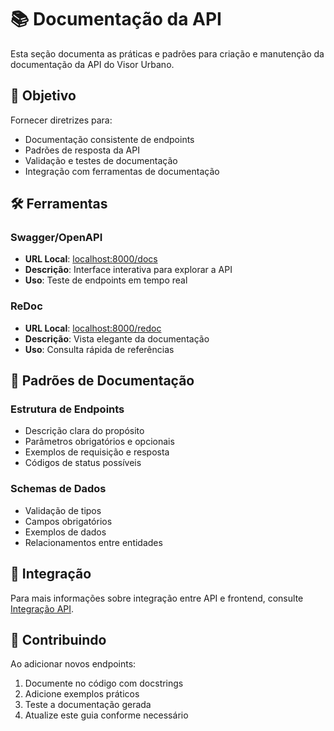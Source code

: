 # 📚 Documentação da API

Esta seção documenta as práticas e padrões para criação e manutenção da documentação da API do Visor Urbano.

## 🎯 Objetivo

Fornecer diretrizes para:

- Documentação consistente de endpoints
- Padrões de resposta da API
- Validação e testes de documentação
- Integração com ferramentas de documentação

## 🛠️ Ferramentas

### Swagger/OpenAPI

- **URL Local**: [localhost:8000/docs](http://localhost:8000/docs)
- **Descrição**: Interface interativa para explorar a API
- **Uso**: Teste de endpoints em tempo real

### ReDoc

- **URL Local**: [localhost:8000/redoc](http://localhost:8000/redoc)
- **Descrição**: Vista elegante da documentação
- **Uso**: Consulta rápida de referências

## 📝 Padrões de Documentação

### Estrutura de Endpoints

- Descrição clara do propósito
- Parâmetros obrigatórios e opcionais
- Exemplos de requisição e resposta
- Códigos de status possíveis

### Schemas de Dados

- Validação de tipos
- Campos obrigatórios
- Exemplos de dados
- Relacionamentos entre entidades

## 🔗 Integração

Para mais informações sobre integração entre API e frontend, consulte [Integração API](./api-integration.md).

## 🤝 Contribuindo

Ao adicionar novos endpoints:

1. Documente no código com docstrings
2. Adicione exemplos práticos
3. Teste a documentação gerada
4. Atualize este guia conforme necessário
